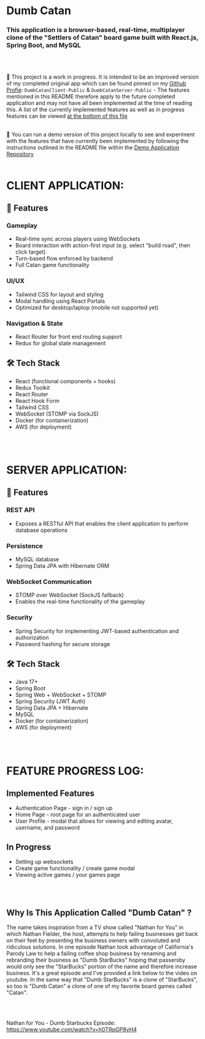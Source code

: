 # Dumb Catan

### This application is a browser-based, real-time, multiplayer clone of the "Settlers of Catan" board game built with React.js, Spring Boot, and MySQL
<br></br>

🚧 This project is a work in progress. It is intended to be an improved version of my completed original app which can be found pinned on my [Github Profie](https://github.com/rmatusza): `DumbCatanClient-Public` & `DumbCatanServer-Public` - The features mentioned in this README therefore apply to the future completed application and may not have all been implemented at the time of reading this. A list of the currently implemented features as well as in progress features can be viewed [at the bottom of this file](#feature-progress-log)
<br></br>

🚀 You can run a demo version of this project locally to see and experiment with the features that have currently been implemented by following the instructions outlined in the README file within the [Demo Application Repository](https://github.com/rmatusza/dumbcatan-v2-demo)
<br></br>

# CLIENT APPLICATION:

## 🧩 Features

### Gameplay
- Real-time sync across players using WebSockets
- Board interaction with action-first input (e.g. select "build road", then click target)
- Turn-based flow enforced by backend
- Full Catan game functionality 

### UI/UX
- Tailwind CSS for layout and styling
- Modal handling using React Portals
- Optimized for desktop/laptop (mobile not supported yet)

### Navigation & State
- React Router for front end routing support
- Redux for global state management

## 🛠️ Tech Stack

- React (functional components + hooks)
- Redux Toolkit
- React Router
- React Hook Form
- Tailwind CSS
- WebSocket (STOMP via SockJS)
- Docker (for containerization)
- AWS (for deployment)

<br></br>

# SERVER APPLICATION: 

## 🧩 Features

### REST API
- Exposes a RESTful API that enables the client application to perform database operations

### Persistence
- MySQL database 
- Spring Data JPA with Hibernate ORM

### WebSocket Communication
- STOMP over WebSocket (SockJS fallback)
- Enables the real-time functionality of the gameplay

### Security
- Spring Security for implementing JWT-based authentication and authorization
- Password hashing for secure storage

## 🛠️ Tech Stack

- Java 17+
- Spring Boot
- Spring Web + WebSocket + STOMP
- Spring Security (JWT Auth)
- Spring Data JPA + Hibernate
- MySQL
- Docker (for containerization)
- AWS (for deployment)

<br></br>

# FEATURE PROGRESS LOG:

## Implemented Features
- Authentication Page - sign in / sign up
- Home Page - root page for an authenticated user
- User Profile - modal that allows for viewing and editing avatar, username, and password

## In Progress
- Setting up websockets
- Create game functionality / create game modal
- Viewing active games / your games page

<br></br>

## Why Is This Application Called "Dumb Catan" ?
The name takes inspiration from a TV show called "Nathan for You" in which Nathan Fielder, the host, attempts to help failing businesses get back on their feet by presenting the business owners with convoluted and ridiculous solutions. In one episode Nathan took advantage of California's Parody Law to help a failing coffee shop business by renaming and rebranding their business as "Dumb StarBucks" hoping that passersby would only see the "StarBucks" portion of the name and therefore increase business. It's a great episode and I've provided a link below to the video on youtube. In the same way that "Dumb StarBucks" is a clone of "StarBucks", so too is "Dumb Catan" a clone of one of my favorite board games called "Catan".

<br></br>

Nathan for You - Dumb Starbucks Episode: https://www.youtube.com/watch?v=h0TRpGP8yH4